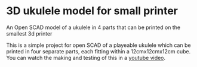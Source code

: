 # 3D ukulele model for small printer

An Open SCAD model of a ukulele in 4 parts that can be printed on the smallest 3d printer

This is a simple project for open SCAD of a playeable ukulele which can be printed in four separate parts, each fitting within a 12cmx12cmx12cm cube. You can watch the making and testing of this in a [youtube video](https://www.youtube.com/watch?v=nVpGd0PeAJA).
